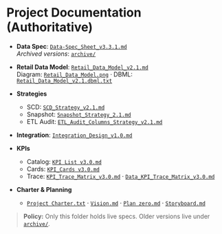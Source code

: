 # Project Documentation (Authoritative)

- **Data Spec**: [`Data-Spec_Sheet_v3.3.1.md`](Data-Spec_Sheet_v3.3.1.md)  
  _Archived versions_: [`archive/`](archive)

- **Retail Data Model**: [`Retail_Data_Model_v2.1.md`](Retail_Data_Model_v2.1.md)  
  Diagram: [`Retail_Data_Model.png`](Retail_Data_Model.png) · DBML: [`Retail_Data_Model_v2.1.dbml.txt`](Retail_Data_Model_v2.1.dbml.txt)

- **Strategies**
  - SCD: [`SCD_Strategy_v2.1.md`](SCD_Strategy_v2.1.md)  
  - Snapshot: [`Snapshot_Strategy_2.1.md`](Snapshot_Strategy_2.1.md)  
  - ETL Audit: [`ETL_Audit_Columns_Strategy_v2.1.md`](ETL_Audit_Columns_Strategy_v2.1.md)

- **Integration**: [`Integration_Design_v1.0.md`](Integration_Design_v1.0.md)

- **KPIs**
  - Catalog: [`KPI List v3.0.md`](KPI%20List%20v3.0.md)  
  - Cards: [`KPI_Cards v3.0.md`](KPI_Cards%20v3.0.md)  
  - Trace: [`KPI_Trace_Matrix_v3.0.md`](KPI_Trace_Matrix_v3.0.md) · [`Data_KPI_Trace_Matrix_v3.0.md`](Data_KPI_Trace_Matrix_v3.0.md)

- **Charter & Planning**
  - [`Project Charter.txt`](Project%20Charter.txt) · [`Vision.md`](Vision.md) · [`Plan zero.md`](Plan%20zero.md) · [`Storyboard.md`](Storyboard.md)

> **Policy:** Only this folder holds live specs. Older versions live under [`archive/`](archive).
